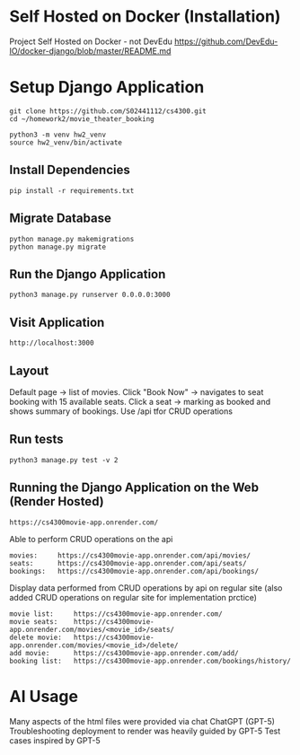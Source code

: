 # Self Hosted on Docker (Installation)
Project Self Hosted on Docker - not DevEdu
https://github.com/DevEdu-IO/docker-django/blob/master/README.md

# Setup Django Application
```
git clone https://github.com/S02441112/cs4300.git
cd ~/homework2/movie_theater_booking

python3 -m venv hw2_venv
source hw2_venv/bin/activate
```
## Install Dependencies 
```
pip install -r requirements.txt
```
## Migrate Database
```
python manage.py makemigrations
python manage.py migrate
```
## Run the Django Application
```
python3 manage.py runserver 0.0.0.0:3000
```
## Visit Application
```
http://localhost:3000
```
## Layout
Default page → list of movies.
Click "Book Now" → navigates to seat booking with 15 available seats.
Click a seat → marking as booked and shows summary of bookings.
Use /api tfor CRUD operations
## Run tests
```
python3 manage.py test -v 2
```
## Running the Django Application on the Web (Render Hosted)
```
https://cs4300movie-app.onrender.com/
```
Able to perform CRUD operations on the api
```
movies:     https://cs4300movie-app.onrender.com/api/movies/
seats:      https://cs4300movie-app.onrender.com/api/seats/
bookings:   https://cs4300movie-app.onrender.com/api/bookings/
```
Display data performed from CRUD operations by api on regular site (also added CRUD operations on regular site for implementation prctice)
```
movie list:     https://cs4300movie-app.onrender.com/
movie seats:    https://cs4300movie-app.onrender.com/movies/<movie_id>/seats/
delete movie:   https://cs4300movie-app.onrender.com/movies/<movie_id>/delete/
add movie:      https://cs4300movie-app.onrender.com/add/
booking list:   https://cs4300movie-app.onrender.com/bookings/history/
```
# AI Usage
Many aspects of the html files were provided via chat ChatGPT (GPT-5)
Troubleshooting deployment to render was heavily guided by GPT-5
Test cases inspired by GPT-5
